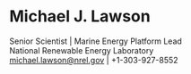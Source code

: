 # Michael J. Lawson
Senior Scientist | Marine Energy Platform Lead  
National Renewable Energy Laboratory  
michael.lawson@nrel.gov | +1-303-927-8552